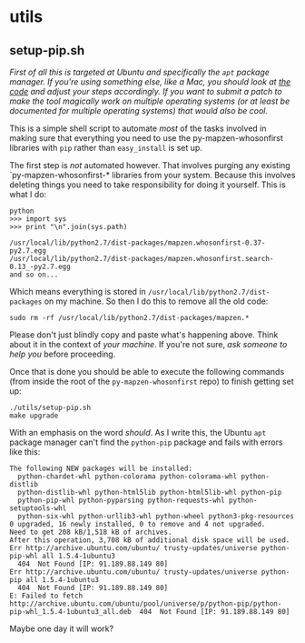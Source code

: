 # utils

## setup-pip.sh

_First of all this is targeted at Ubuntu and specifically the `apt` package manager. If you're using something else, like a Mac, you should look at [the code](setup-pip.sh) and adjust your steps accordingly. If you want to submit a patch to make the tool magically work on multiple operating systems (or at least be documented for multiple operating systems) that would also be cool._

This is a simple shell script to automate _most_ of the tasks involved in making sure that everything you need to use the py-mapzen-whosonfirst libraries with `pip` rather than `easy_install` is set up.

The first step is _not_ automated however. That involves purging any existing `py-mapzen-whosonfirst-* libraries from your system. Because this involves deleting things you need to take responsibility for doing it yourself. This is what I do:

```
python
>>> import sys
>>> print "\n".join(sys.path)
 
/usr/local/lib/python2.7/dist-packages/mapzen.whosonfirst-0.37-py2.7.egg
/usr/local/lib/python2.7/dist-packages/mapzen.whosonfirst.search-0.13_-py2.7.egg
and so on...
```

Which means everything is stored in `/usr/local/lib/python2.7/dist-packages` on my machine. So then I do this to remove all the old code:

```
sudo rm -rf /usr/local/lib/python2.7/dist-packages/mapzen.*
```

Please don't just blindly copy and paste what's happening above. Think about it in the context of _your machine_. If you're not sure, _ask someone to help you_ before proceeding.

Once that is done you should be able to execute the following commands (from inside the root of the `py-mapzen-whosonfirst` repo) to finish getting set up:

```
./utils/setup-pip.sh
make upgrade
```

With an emphasis on the word _should_. As I write this, the Ubuntu `apt` package manager can't find the `python-pip` package and fails with errors like this:

```
The following NEW packages will be installed:
  python-chardet-whl python-colorama python-colorama-whl python-distlib
  python-distlib-whl python-html5lib python-html5lib-whl python-pip
  python-pip-whl python-pyparsing python-requests-whl python-setuptools-whl
  python-six-whl python-urllib3-whl python-wheel python3-pkg-resources
0 upgraded, 16 newly installed, 0 to remove and 4 not upgraded.
Need to get 208 kB/1,518 kB of archives.
After this operation, 3,708 kB of additional disk space will be used.
Err http://archive.ubuntu.com/ubuntu/ trusty-updates/universe python-pip-whl all 1.5.4-1ubuntu3
  404  Not Found [IP: 91.189.88.149 80]
Err http://archive.ubuntu.com/ubuntu/ trusty-updates/universe python-pip all 1.5.4-1ubuntu3
  404  Not Found [IP: 91.189.88.149 80]
E: Failed to fetch http://archive.ubuntu.com/ubuntu/pool/universe/p/python-pip/python-pip-whl_1.5.4-1ubuntu3_all.deb  404  Not Found [IP: 91.189.88.149 80]
```

Maybe one day it will work?